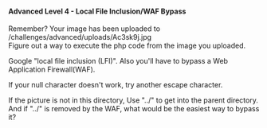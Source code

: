#### Advanced Level 4 - Local File Inclusion/WAF Bypass

Remember? Your image has been uploaded to /challenges/advanced/uploads/Ac3sk9j.jpg  
Figure out a way to execute the php code from the image you uploaded.  
  
Google "local file inclusion (LFI)". Also you'll have to bypass a Web Application Firewall(WAF).  
  
If your null character doesn't work, try another escape character.  
  
If the picture is not in this directory, Use "../" to get into the parent directory.
And if "../" is removed by the WAF, what would be the easiest way to bypass it?
